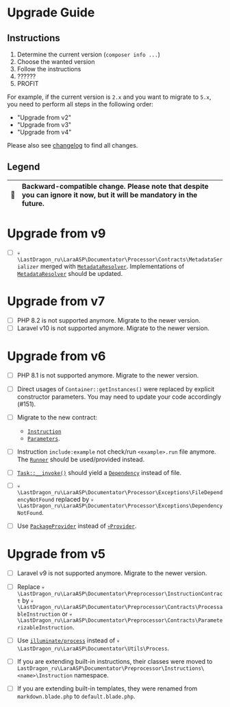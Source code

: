 # Upgrade Guide

[include:file]: ../../docs/Shared/Upgrade.md
[//]: # (start: preprocess/aa9fc458898c7c1c)
[//]: # (warning: Generated automatically. Do not edit.)

## Instructions

1. Determine the current version (`composer info ...`)
2. Choose the wanted version
3. Follow the instructions
4. ??????
5. PROFIT

For example, if the current version is `2.x` and you want to migrate to `5.x`, you need to perform all steps in the following order:

* "Upgrade from v2"
* "Upgrade from v3"
* "Upgrade from v4"

Please also see [changelog](https://github.com/LastDragon-ru/lara-asp/releases) to find all changes.

## Legend

| 🤝 | Backward-compatible change. Please note that despite you can ignore it now, but it will be mandatory in the future. |
|:--:|:--------------------------------------------------------------------------------------------------------------------|

[//]: # (end: preprocess/aa9fc458898c7c1c)

# Upgrade from v9

* [ ] `💀\LastDragon_ru\LaraASP\Documentator\Processor\Contracts\MetadataSerializer` merged with [`MetadataResolver`][code-links/490ffb0a93f7303c]. Implementations of [`MetadataResolver`][code-links/490ffb0a93f7303c] should be updated.

# Upgrade from v7

[include:file]: ../../docs/Shared/Upgrade/FromV7.md
[//]: # (start: preprocess/c45228918cc92f69)
[//]: # (warning: Generated automatically. Do not edit.)

* [ ] PHP 8.2 is not supported anymore. Migrate to the newer version.
* [ ] Laravel v10 is not supported anymore. Migrate to the newer version.

[//]: # (end: preprocess/c45228918cc92f69)

# Upgrade from v6

[include:file]: ../../docs/Shared/Upgrade/FromV6.md
[//]: # (start: preprocess/9679e76379216855)
[//]: # (warning: Generated automatically. Do not edit.)

* [ ] PHP 8.1 is not supported anymore. Migrate to the newer version.

* [ ] Direct usages of `Container::getInstances()` were replaced by explicit constructor parameters. You may need to update your code accordingly (#151).

[//]: # (end: preprocess/9679e76379216855)

* [ ] Migrate to the new contract:
  * [`Instruction`][code-links/6312f45bb1f04802]
  * [`Parameters`][code-links/ecd75d864090a13d].

* [ ] Instruction `include:example` not check/run `<example>.run` file anymore. The [`Runner`][code-links/f9077a28b352f84b] should be used/provided instead.

* [ ] [`Task::__invoke()`][code-links/ac42b74d053a366b] should yield a [`Dependency`][code-links/f4718f92376c3c25] instead of file.

* [ ] `💀\LastDragon_ru\LaraASP\Documentator\Processor\Exceptions\FileDependencyNotFound` replaced by `💀\LastDragon_ru\LaraASP\Documentator\Processor\Exceptions\DependencyNotFound`.

* [ ] Use [`PackageProvider`][code-links/bddbc83c8cbd0c67] instead of [`💀Provider`][code-links/a76f14008cba70b9].

# Upgrade from v5

[include:file]: ../../docs/Shared/Upgrade/FromV5.md
[//]: # (start: preprocess/2e85dad2b0618274)
[//]: # (warning: Generated automatically. Do not edit.)

* [ ] Laravel v9 is not supported anymore. Migrate to the newer version.

[//]: # (end: preprocess/2e85dad2b0618274)

* [ ] Replace `💀\LastDragon_ru\LaraASP\Documentator\Preprocessor\InstructionContract` by `💀\LastDragon_ru\LaraASP\Documentator\Preprocessor\Contracts\ProcessableInstruction` or `💀\LastDragon_ru\LaraASP\Documentator\Preprocessor\Contracts\ParameterizableInstruction`.

* [ ] Use [`illuminate/process`](https://laravel.com/docs/processes) instead of `💀\LastDragon_ru\LaraASP\Documentator\Utils\Process`.

* [ ] If you are extending built-in instructions, their classes were moved to `LastDragon_ru\LaraASP\Documentator\Preprocessor\Instructions\<name>\Instruction` namespace.

* [ ] If you are extending built-in templates, they were renamed from `markdown.blade.php` to `default.blade.php`.

[//]: # (start: code-links)
[//]: # (warning: Generated automatically. Do not edit.)

[code-links/bddbc83c8cbd0c67]: src/PackageProvider.php
    "\LastDragon_ru\LaraASP\Documentator\PackageProvider"

[code-links/f4718f92376c3c25]: src/Processor/Contracts/Dependency.php
    "\LastDragon_ru\LaraASP\Documentator\Processor\Contracts\Dependency"

[code-links/490ffb0a93f7303c]: src/Processor/Contracts/MetadataResolver.php
    "\LastDragon_ru\LaraASP\Documentator\Processor\Contracts\MetadataResolver"

[code-links/ac42b74d053a366b]: src/Processor/Contracts/Task.php#L17-L20
    "\LastDragon_ru\LaraASP\Documentator\Processor\Contracts\Task::__invoke()"

[code-links/6312f45bb1f04802]: src/Processor/Tasks/Preprocess/Contracts/Instruction.php
    "\LastDragon_ru\LaraASP\Documentator\Processor\Tasks\Preprocess\Contracts\Instruction"

[code-links/ecd75d864090a13d]: src/Processor/Tasks/Preprocess/Contracts/Parameters.php
    "\LastDragon_ru\LaraASP\Documentator\Processor\Tasks\Preprocess\Contracts\Parameters"

[code-links/f9077a28b352f84b]: src/Processor/Tasks/Preprocess/Instructions/IncludeExample/Contracts/Runner.php
    "\LastDragon_ru\LaraASP\Documentator\Processor\Tasks\Preprocess\Instructions\IncludeExample\Contracts\Runner"

[code-links/a76f14008cba70b9]: src/Provider.php
    "\LastDragon_ru\LaraASP\Documentator\Provider"

[//]: # (end: code-links)
